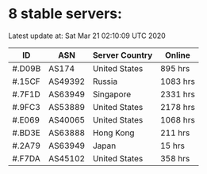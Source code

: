 # 8 stable servers:

Latest update at: Sat Mar 21 02:10:09 UTC 2020

| ID | ASN | Server Country | Online |
| -- | --- | -------------- | ------ |
| #.D09B | AS174 | United States | 895 hrs |
| #.15CF | AS49392 | Russia | 1083 hrs |
| #.7F1D | AS63949 | Singapore | 2331 hrs |
| #.9FC3 | AS53889 | United States | 2178 hrs |
| #.E069 | AS40065 | United States | 1068 hrs |
| #.BD3E | AS63888 | Hong Kong | 211 hrs |
| #.2A79 | AS63949 | Japan | 15 hrs |
| #.F7DA | AS45102 | United States | 358 hrs |


